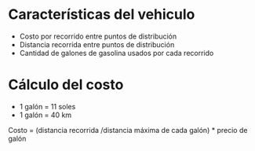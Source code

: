 # Características del vehiculo
- Costo por recorrido entre puntos de distribución
- Distancia recorrida entre puntos de distribución
- Cantidad de galones de gasolina usados por cada recorrido

# Cálculo del costo
- 1 galón = 11 soles
- 1 galón = 40 km

Costo = (distancia recorrida /distancia máxima de cada galón) * precio de galón 
